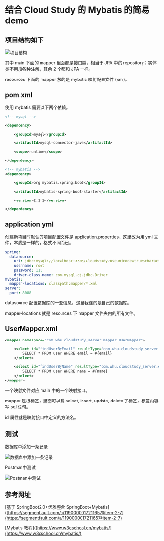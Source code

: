 # 结合 Cloud Study 的 Mybatis 的简易 demo

## 项目结构如下

![项目结构](https://i.loli.net/2020/02/24/XmzrohGRsLQ9Bda.png)

其中 main 下面的 mapper 里面都是接口类，相当于 JPA 中的 repository；实体类不用加各种注解，其余 2 个都和 JPA 一样。

resources 下面的 mapper 放的是 mybatis 映射配置文件 (xml)。

## pom.xml

使用 mybatis 需要以下两个依赖。

```xml
<!-- mysql -->

<dependency>

    <groupId>mysql</groupId>

    <artifactId>mysql-connector-java</artifactId>

    <scope>runtime</scope>

</dependency>

<!-- mybatis -->
<dependency>

    <groupId>org.mybatis.spring.boot</groupId>

    <artifactId>mybatis-spring-boot-starter</artifactId>

    <version>2.1.1</version>

</dependency>
```

## application.yml

创建新项目时默认的项目配置文件是 application.properties，这里改为用 yml 文件，本质是一样的，格式不同而已。

```yml
spring:
  datasource:
    url: jdbc:mysql://localhost:3306/CloudStudy?useUnicode=true&characterEncoding=utf8&useSSL=false&serverTimezone=GMT%2B8
    username: root
    password: 111
    driver-class-name: com.mysql.cj.jdbc.Driver
mybatis:
  mapper-locations: classpath:mapper/*.xml
server:
  port: 8088
```

datasource 配置数据库的一些信息，这里我连的是自己的数据库。

mapper-locations 就是 resources 下 mapper 文件夹内的所有文件。

## UserMapper.xml

```xml
<mapper namespace="com.whu.cloudstudy_server.mapper.UserMapper">

    <select id="findUserByEmail" resultType="com.whu.cloudstudy_server.entity.User">
        SELECT * FROM user WHERE email = #{email}
    </select>

    <select id="findUserByName" resultType="com.whu.cloudstudy_server.entity.User">
        SELECT * FROM user WHERE name = #{name}
    </select>
</mapper>
```

一个映射文件对应 main 中的一个映射接口。

mapper 是根标签，里面可以有 select, insert, update, delete 子标签，标签内容写 sql 语句。

id 属性就是映射接口中定义的方法名。

## 测试

数据库中添加一条记录

![数据库中添加一条记录](https://i.loli.net/2020/02/24/VKaib6zSn4XogFc.png)

Postman中测试

![Postman中测试](https://i.loli.net/2020/02/24/AyqcBIvYG4UFkft.png)

## 参考网址

[基于 SpringBoot2.0+优雅整合 SpringBoot+Mybatis]([https://segmentfault.com/a/1190000017211657#item-2-7](https://segmentfault.com/a/1190000017211657#item-2-7)

[Mybatis 教程]([https://www.w3cschool.cn/mybatis/](https://www.w3cschool.cn/mybatis/)


